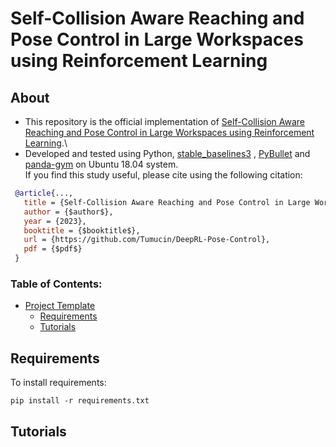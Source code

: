 # Self-Collision Aware Reaching and Pose Control in Large Workspaces using Reinforcement Learning
## About
- This repository is the official implementation of [Self-Collision Aware Reaching and Pose Control in Large Workspaces using Reinforcement Learning](https://github.com/Tumucin/DeepRL-Pose-Control).\
- Developed and tested using Python, [stable_baselines3](https://github.com/DLR-RM/stable-baselines3) , [PyBullet](https://github.com/bulletphysics/bullet3) and [panda-gym](https://github.com/qgallouedec/panda-gym) on Ubuntu 18.04 system.\
If you find this study useful, please cite using the following citation:

```bibtex
 @article{...,
   title = {Self-Collision Aware Reaching and Pose Control in Large Workspaces using Reinforcement Learning},
   author = {$author$},
   year = {2023},
   booktitle = {$booktitle$},
   url = {https://github.com/Tumucin/DeepRL-Pose-Control},
   pdf = {$pdf$}
 }
```
### Table of Contents: 
- [Project Template](#project-template)
    - [Requirements](#Requirements)
    - [Tutorials](#tutorials)


## Requirements

To install requirements:

```setup
pip install -r requirements.txt
```
## Tutorials
